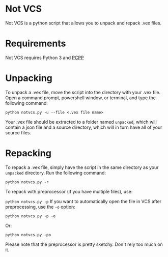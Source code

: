 # Not VCS

Not VCS is a python script that allows you to unpack and repack .vex files. 

# Requirements
Not VCS requires Python 3 and [PCPP](https://github.com/ned14/pcpp/)
# Unpacking
To unpack a .vex file, move the script into the directory with your .vex file.
Open a command prompt, powershell window, or terminal, and type the following command:

`python notvcs.py -u --file <.vex file name>`

Your .vex file should be extracted to a folder named `unpacked`, which will contain a json file and a source directory, which will in turn have all of your source files.

# Repacking
To repack a .vex file, simply have the script in the same directory as your `unpacked` directory. Run the following command:

`python notvcs.py -r`

To repack with preprocessor (if you have multiple files), use:

`python notvcs.py -p`
If you want to automatically open the file in VCS after preprocessing, use the `-o` option:

`python notvcs.py -p -o`

Or:

`python notvcs.py -po`

Please note that the preprocessor is pretty sketchy. Don't rely too much on it.
